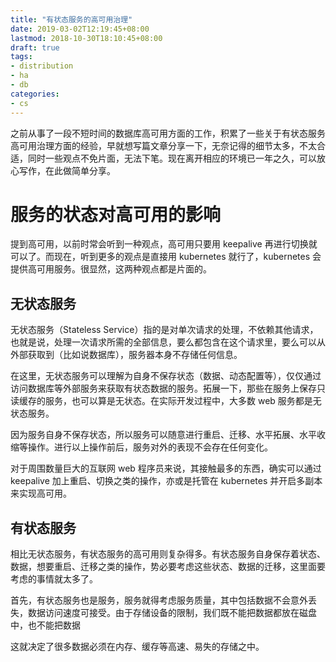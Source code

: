 ```yaml
---
title: "有状态服务的高可用治理"
date: 2019-03-02T12:19:45+08:00
lastmod: 2018-10-30T18:10:45+08:00
draft: true
tags:
- distribution
- ha
- db
categories:
- cs
---
```


之前从事了一段不短时间的数据库高可用方面的工作，积累了一些关于有状态服务高可用治理方面的经验，早就想写篇文章分享一下，无奈记得的细节太多，不太合适，同时一些观点不免片面，无法下笔。现在离开相应的环境已一年之久，可以放心写作，在此做简单分享。

# 服务的状态对高可用的影响

提到高可用，以前时常会听到一种观点，高可用只要用 keepalive 再进行切换就可以了。而现在，听到更多的观点是直接用 kubernetes 就行了，kubernetes  会提供高可用服务。很显然，这两种观点都是片面的。

## 无状态服务

无状态服务（Stateless Service）指的是对单次请求的处理，不依赖其他请求，也就是说，处理一次请求所需的全部信息，要么都包含在这个请求里，要么可以从外部获取到（比如说数据库），服务器本身不存储任何信息。

在这里，无状态服务可以理解为自身不保存状态（数据、动态配置等），仅仅通过访问数据库等外部服务来获取有状态数据的服务。拓展一下，那些在服务上保存只读缓存的服务，也可以算是无状态。在实际开发过程中，大多数 web 服务都是无状态服务。

因为服务自身不保存状态，所以服务可以随意进行重启、迁移、水平拓展、水平收缩等操作。进行以上操作前后，服务对外的表现不会存在任何变化。

对于周围数量巨大的互联网 web 程序员来说，其接触最多的东西，确实可以通过 keepalive 加上重启、切换之类的操作，亦或是托管在 kubernetes 并开启多副本来实现高可用。

## 有状态服务

相比无状态服务，有状态服务的高可用则复杂得多。有状态服务自身保存着状态、数据，想要重启、迁移之类的操作，势必要考虑这些状态、数据的迁移，这里面要考虑的事情就太多了。

首先，有状态服务也是服务，服务就得考虑服务质量，其中包括数据不会意外丢失，数据访问速度可接受。由于存储设备的限制，我们既不能把数据都放在磁盘中，也不能把数据

这就决定了很多数据必须在内存、缓存等高速、易失的存储之中。